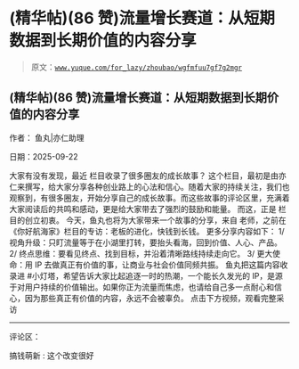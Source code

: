 # (精华帖)(86 赞)流量增长赛道：从短期数据到长期价值的内容分享

> 原文：[`www.yuque.com/for_lazy/zhoubao/wgfmfuu7gf7g2mgr`](https://www.yuque.com/for_lazy/zhoubao/wgfmfuu7gf7g2mgr)

## (精华帖)(86 赞)流量增长赛道：从短期数据到长期价值的内容分享

作者： 鱼丸|亦仁助理

日期：2025-09-22

大家有没有发现，最近 栏目收录了很多圈友的成长故事？
这个栏目，最初是由亦仁来撰写，给大家分享各种创业路上的心法和信心。随着大家的持续关注，我们也观察到，有很多圈友，开始分享自己的成长故事。而这些故事的评论区里，充满着大家阅读后的共鸣和感动，更是给大家带去了强烈的鼓励和能量。
而这，正是 栏目的创立初衷。 今天，鱼丸也将为大家带来一个故事的分享，来自 老师，之前在《你好航海家》栏目的专访：老板的进化，快钱到长钱。
更多分享内容如下： 1/ 视角升级：只盯流量等于在小湖里打转，要抬头看海，回到价值、人心、产品。 2/
终点思维：要看见终点、找到目标，并沿着清晰路线持续走向它。 3/ 更大使命：用 IP 去做真正有价值的事，让商业与社会价值同频共振。 鱼丸把这篇内容收录进
#小灯塔，希望告诉大家比起追逐一时的热潮，一个能长久发光的 IP，是源于对用户持续的价值输出。如果你正为流量而焦虑，也请给自己多一点耐心和信心，因为那些真正有价值的内容，永远不会被辜负。
点击下方视频，观看完整采访

* * *

评论区：

搞钱萌新 : 这个改变很好